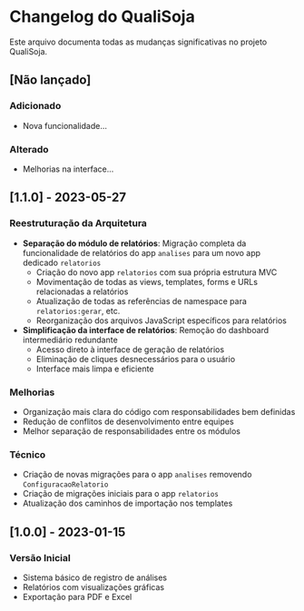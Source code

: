 # Changelog do QualiSoja

Este arquivo documenta todas as mudanças significativas no projeto QualiSoja.

## [Não lançado]

### Adicionado
- Nova funcionalidade...

### Alterado
- Melhorias na interface...

## [1.1.0] - 2023-05-27

### Reestruturação da Arquitetura
- **Separação do módulo de relatórios**: Migração completa da funcionalidade de relatórios do app `analises` para um novo app dedicado `relatorios`
  - Criação do novo app `relatorios` com sua própria estrutura MVC
  - Movimentação de todas as views, templates, forms e URLs relacionadas a relatórios
  - Atualização de todas as referências de namespace para `relatorios:gerar`, etc.
  - Reorganização dos arquivos JavaScript específicos para relatórios
- **Simplificação da interface de relatórios**: Remoção do dashboard intermediário redundante
  - Acesso direto à interface de geração de relatórios
  - Eliminação de cliques desnecessários para o usuário
  - Interface mais limpa e eficiente

### Melhorias
- Organização mais clara do código com responsabilidades bem definidas
- Redução de conflitos de desenvolvimento entre equipes
- Melhor separação de responsabilidades entre os módulos

### Técnico
- Criação de novas migrações para o app `analises` removendo `ConfiguracaoRelatorio`
- Criação de migrações iniciais para o app `relatorios`
- Atualização dos caminhos de importação nos templates

## [1.0.0] - 2023-01-15

### Versão Inicial
- Sistema básico de registro de análises
- Relatórios com visualizações gráficas
- Exportação para PDF e Excel
